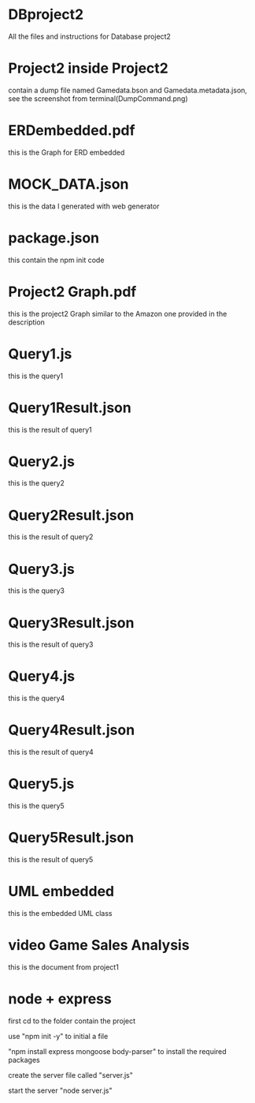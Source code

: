 # DBproject2
All the files and instructions for Database project2

# Project2 inside Project2
contain a dump file named Gamedata.bson and Gamedata.metadata.json, see the screenshot from terminal(DumpCommand.png)

# ERDembedded.pdf
this is the Graph for ERD embedded

# MOCK_DATA.json
this is the data I generated with web generator

# package.json
this contain the npm init code 

# Project2 Graph.pdf
this is the project2 Graph similar to the Amazon one provided in the description

# Query1.js
this is the query1

# Query1Result.json
this is the result of query1

# Query2.js
this is the query2

# Query2Result.json
this is the result of query2

# Query3.js
this is the query3

# Query3Result.json
this is the result of query3

# Query4.js
this is the query4

# Query4Result.json
this is the result of query4

# Query5.js
this is the query5

# Query5Result.json
this is the result of query5

# UML embedded
this is the embedded UML class

# video Game Sales Analysis
this is the document from project1

# node + express
first cd to the folder contain the project

use "npm init -y" to initial a file

"npm install express mongoose body-parser" to install the required packages

create the server file called "server.js"

start the server "node server.js"

